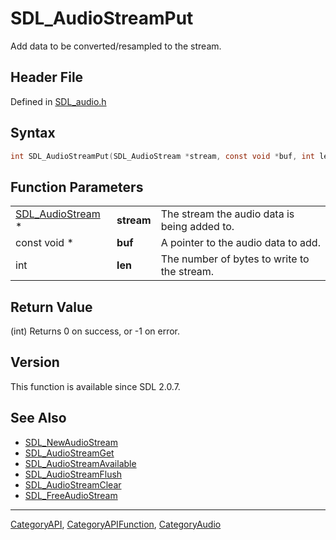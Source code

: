 # SDL_AudioStreamPut

Add data to be converted/resampled to the stream.

## Header File

Defined in [SDL_audio.h](https://github.com/libsdl-org/SDL/blob/SDL2/include/SDL_audio.h)

## Syntax

```c
int SDL_AudioStreamPut(SDL_AudioStream *stream, const void *buf, int len);
```

## Function Parameters

|                                      |            |                                              |
| ------------------------------------ | ---------- | -------------------------------------------- |
| [SDL_AudioStream](SDL_AudioStream) * | **stream** | The stream the audio data is being added to. |
| const void *                         | **buf**    | A pointer to the audio data to add.          |
| int                                  | **len**    | The number of bytes to write to the stream.  |

## Return Value

(int) Returns 0 on success, or -1 on error.

## Version

This function is available since SDL 2.0.7.

## See Also

- [SDL_NewAudioStream](SDL_NewAudioStream)
- [SDL_AudioStreamGet](SDL_AudioStreamGet)
- [SDL_AudioStreamAvailable](SDL_AudioStreamAvailable)
- [SDL_AudioStreamFlush](SDL_AudioStreamFlush)
- [SDL_AudioStreamClear](SDL_AudioStreamClear)
- [SDL_FreeAudioStream](SDL_FreeAudioStream)

----
[CategoryAPI](CategoryAPI), [CategoryAPIFunction](CategoryAPIFunction), [CategoryAudio](CategoryAudio)

